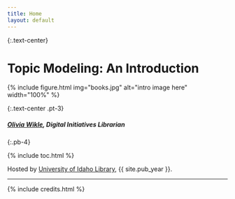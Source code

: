 ```yaml
---
title: Home
layout: default
---
```


{:.text-center}
# Topic Modeling: An Introduction

{% include figure.html img="books.jpg" alt="intro image here" width="100%" %}

{:.text-center .pt-3}
<h5><a href="mailto:omwikle@uidaho.edu">Olivia Wikle</a>, Digital Initiatives Librarian</h5>
{:.pb-4}

{% include toc.html %}

Hosted by [University of Idaho Library](http://www.lib.uidaho.edu/), {{ site.pub_year }}.

------

{% include credits.html %}
